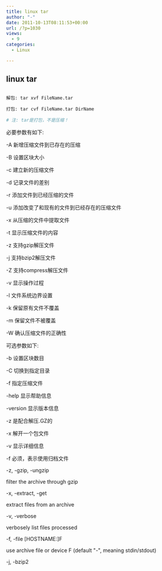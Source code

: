 ```yaml
---
title: linux tar
author: "-"
date: 2011-10-13T08:11:53+00:00
url: /?p=1030
views:
  - 9
categories:
  - Linux

---
```

## linux tar
```bash
  
解包: tar xvf FileName.tar
  
打包: tar cvf FileName.tar DirName
  
# 注: tar是打包，不是压缩！

```

必要参数有如下: 
  
-A 新增压缩文件到已存在的压缩
  
-B 设置区块大小
  
-c 建立新的压缩文件
  
-d 记录文件的差别
  
-r 添加文件到已经压缩的文件
  
-u 添加改变了和现有的文件到已经存在的压缩文件
  
-x 从压缩的文件中提取文件
  
-t 显示压缩文件的内容
  
-z 支持gzip解压文件
  
-j 支持bzip2解压文件
  
-Z 支持compress解压文件
  
-v 显示操作过程
  
-l 文件系统边界设置
  
-k 保留原有文件不覆盖
  
-m 保留文件不被覆盖
  
-W 确认压缩文件的正确性

可选参数如下: 
  
-b 设置区块数目
  
-C 切换到指定目录
  
-f 指定压缩文件
  
-help 显示帮助信息
  
-version 显示版本信息

-z 是配合解压.GZ的
  
-x 解开一个包文件
  
-v 显示详细信息
  
-f 必须，表示使用归档文件
  
-z, -gzip, -ungzip
                
filter the archive through gzip
  
-x, -extract, -get
                
extract files from an archive
  
-v, -verbose
                
verbosely list files processed
  
-f, -file [HOSTNAME:]F
                
use archive file or device F (default "-", meaning stdin/stdout)
  
-j, -bzip2